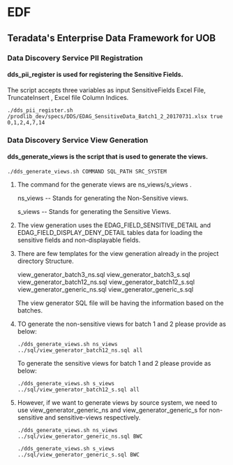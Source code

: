 # EDF

## Teradata's Enterprise Data Framework for UOB

### Data Discovery Service PII Registration 

  #### dds_pii_register is used for registering the Sensitive Fields.
  
  The script accepts three variables as input SensitiveFields Excel File, TruncateInsert , Excel file Column Indices.

    ./dds_pii_register.sh /prodlib_dev/specs/DDS/EDAG_SensitiveData_Batch1_2_20170731.xlsx true 0,1,2,4,7,14

### Data Discovery Service View Generation

   #### dds_generate_views is the script that is used to generate the views.

    ./dds_generate_views.sh COMMAND SQL_PATH SRC_SYSTEM 
 
  1. The command for the generate views are ns_views/s_views .
  
        ns_views -- Stands for generating the Non-Sensitive views.
  
        s_views -- Stands for generating the Sensitive Views.
        
  2. The view generation uses the EDAG_FIELD_SENSITIVE_DETAIL and EDAG_FIELD_DISPLAY_DENY_DETAIL tables data
     for loading the sensitive fields and non-displayable fields.
 
  3. There are few templates for the view generation already in the project directory Structure. 
  
      view_generator_batch3_ns.sql
      view_generator_batch3_s.sql
      view_generator_batch12_ns.sql
      view_generator_batch12_s.sql
      view_generator_generic_ns.sql
      view_generator_generic_s.sql
 
      The view generator SQL file will be having the information based on the batches.
      
  4. TO generate the non-sensitive views for batch 1 and 2 please provide as below:
       
      <code>./dds_generate_views.sh ns_views ../sql/view_generator_batch12_ns.sql all </code>
      
      To generate the sensitive views for batch 1 and 2 please provide as below:
      
      <code>./dds_generate_views.sh s_views ../sql/view_generator_batch12_s.sql all </code>
      
  5. However, if we want to generate views by source system, we need to use view_generator_generic_ns and view_generator_generic_s 
  for non-sensitive and sensitive-views respectively.
  
      <code>./dds_generate_views.sh ns_views ../sql/view_generator_generic_ns.sql BWC </code>
      
      <code>./dds_generate_views.sh s_views ../sql/view_generator_generic_s.sql BWC </code>





